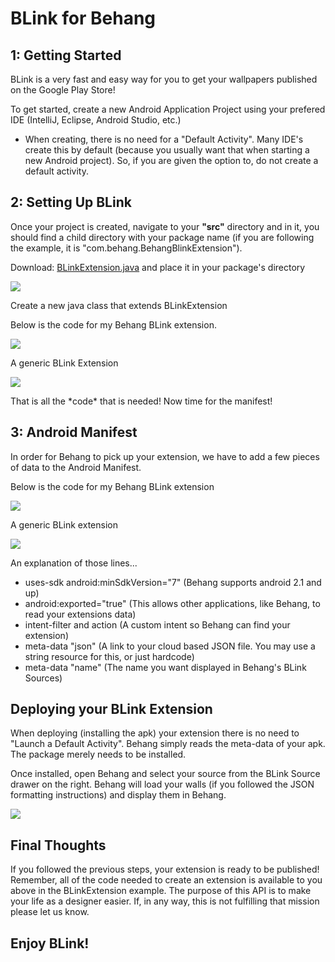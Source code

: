 <h1>BLink for Behang</h1>
<h2>1: Getting Started</h2>
<p>BLink is a very fast and easy way for you to get your wallpapers published on the Google Play Store!</p>
<p>To get started, create a new Android Application Project using your prefered IDE (IntelliJ, Eclipse, Android Studio, etc.)</p>
<ul>
    <li><p>When creating, there is no need for a "Default Activity". Many IDE's create this by default (because you usually want that when starting a new Android project). So, if you are given the option to, do not create a default activity.</p></li>
</ul>
<h2>2: Setting Up BLink</h2>
<p>Once your project is created, navigate to your <b>"src"</b> directory and in it, you should find a child directory with your package name (if you are following the example, it is "com.behang.BehangBlinkExtension").</p>

<p>Download: <a href="https://www.dropbox.com/s/v3bkvwc58iz06bm/BLinkExtension.java">BLinkExtension.java</a> and place it in your package's directory</p>
<a href="http://imgur.com/Aqdz3vl"><img src="http://i.imgur.com/Aqdz3vl.png" /></a>
<p>Create a new java class that extends BLinkExtension</p>
<p>Below is the code for my Behang BLink extension.</p>
<a href="http://imgur.com/YrJcKAw"><img src="http://i.imgur.com/YrJcKAw.png" /></a>
<p>A generic BLink Extension</p>
<a href="http://imgur.com/zql89gY"><img src="http://i.imgur.com/zql89gY.png" /></a>

<p>That is all the *code* that is needed! Now time for the manifest!</p>
<h2>3: Android Manifest</h2>
<p>In order for Behang to pick up your extension, we have to add a few pieces of data to the Android Manifest.</p>
<p>Below is the code for my Behang BLink extension</p>
<a href="http://imgur.com/BGDFkCb"><img src="http://i.imgur.com/BGDFkCb.png" /></a>
<p>A generic BLink extension</p>
<a href="http://imgur.com/zAHKBST"><img src="http://i.imgur.com/zAHKBST.png"/></a>

<p>An explanation of those lines...</p>
<ul>
    <li>uses-sdk android:minSdkVersion="7"  (Behang supports android 2.1 and up)</li>
    <li>android:exported="true"  (This allows other applications, like Behang, to read your extensions data)
    <li>intent-filter and action  (A custom intent so Behang can find your extension)</li>
    <li>meta-data "json"  (A link to your cloud based JSON file. You may use a string resource for this, or just hardcode)</li>
    <li>meta-data "name"  (The name you want displayed in Behang's BLink Sources)</li>
</ul>

<h2>Deploying your BLink Extension</h2>
<p>When deploying (installing the apk) your extension there is no need to "Launch a Default Activity". Behang simply reads the meta-data of your apk. The package merely needs to be installed.
<p>Once installed, open Behang and select your source from the BLink Source drawer on the right. Behang will load your walls (if you followed the JSON formatting instructions) and display them in Behang.</p>
<a href="http://imgur.com/YRbjz7s"><img src="http://i.imgur.com/YRbjz7s.png" /></a>

<h2>Final Thoughts</h2>
<p>If you followed the previous steps, your extension is ready to be published! Remember, all of the code needed to create an extension is available to you above in the BLinkExtension example. The purpose of this API is to make your life as a designer easier. If, in any way, this is not fulfilling that mission please let us know.</p>
<h2>Enjoy BLink!</h2>
